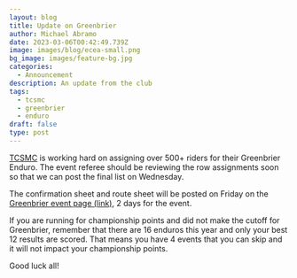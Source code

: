 ```yaml
---
layout: blog
title: Update on Greenbrier
author: Michael Abramo
date: 2023-03-06T00:42:49.739Z
image: images/blog/ecea-small.png
bg_image: images/feature-bg.jpg
categories:
  - Announcement
description: An update from the club
tags:
  - tcsmc
  - greenbrier
  - enduro
draft: false
type: post
---
```

[TCSMC](clubs/tcsmc) is working hard on assigning over 500+ riders for their Greenbrier Enduro. The event referee should be reviewing the row assignments soon so that we can post the final list on Wednesday.

The confirmation sheet and route sheet will be posted on Friday on the [Greenbrier event page (link)](events/enduro/23-en-tcsmc), 2 days for the event. 

If you are running for championship points and did not make the cutoff for Greenbrier, remember that there are 16 enduros this year and only your best 12 results are scored. That means you have 4 events that you can skip and it will not impact your championship points.

Good luck all!
